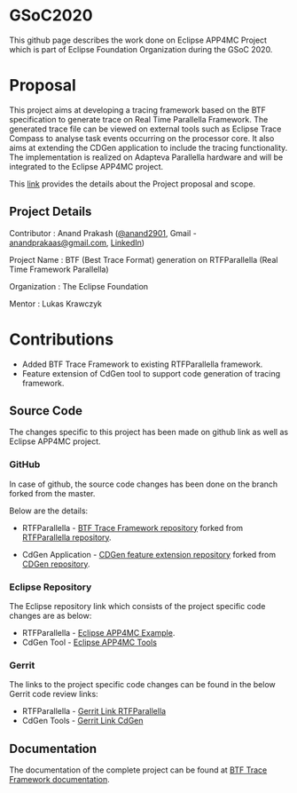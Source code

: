 # GSoC2020
This github page describes the work done on Eclipse APP4MC Project which is part of Eclipse Foundation Organization during the GSoC 2020.

# Proposal

This project aims at developing a tracing framework based on the BTF specification to generate trace
on Real Time Parallella Framework. The generated trace file can be viewed on external tools such as
Eclipse Trace Compass to analyse task events occurring on the processor core. It also aims at extending
the CDGen application to include the tracing functionality. The implementation is realized on Adapteva
Parallella hardware and will be integrated to the Eclipse APP4MC project.

This [link](https://summerofcode.withgoogle.com/dashboard/project/6611880795176960/details/) provides the details about the Project proposal and scope.

## Project Details

Contributor    : Anand Prakash ([@anand2901](https://twitter.com/anand2901), Gmail - anandprakaas@gmail.com, [LinkedIn](https://www.linkedin.com/in/anand-prakash-93470721/))

Project Name : BTF (Best Trace Format) generation on RTFParallella (Real Time Framework Parallella)

Organization : The Eclipse Foundation

Mentor       : Lukas Krawczyk

# Contributions

* Added BTF Trace Framework to existing RTFParallella framework.
* Feature extension of CdGen tool to support code generation of tracing framework.

## Source Code

The changes specific to this project has been made on github link as well as Eclipse APP4MC project.

### GitHub
In case of github, the source code changes has been done on the branch forked from the master.

Below are the details:
* RTFParallella - [BTF Trace Framework repository](https://github.com/anand6105/RTFParallella.git) forked from [RTFParallella repository](https://github.com/mahmood1994ha/RTFParallella.git).

* CdGen Application - [CDGen feature extension repository](https://github.com/anand6105/cdgen.git) forked from [CDGen repository](https://github.com/rprasathg/cdgen.git).


### Eclipse Repository

The Eclipse repository link which consists of the project specific code changes are as below:
* RTFParallella - [Eclipse APP4MC Example](https://git.eclipse.org/c/app4mc/org.eclipse.app4mc.examples.git/tree/RTFParallella).
* CdGen Tool - [Eclipse APP4MC Tools](https://git.eclipse.org/c/app4mc/org.eclipse.app4mc.tools.git/tree/eclipse-tools/cdgen)


### Gerrit 
The links to the project specific code changes can be found in the below Gerrit code review links:
* RTFParallella - [Gerrit Link RTFParallella](https://git.eclipse.org/r/c/app4mc/org.eclipse.app4mc.examples/+/168068)
* CdGen Tools - [Gerrit Link CdGen](https://git.eclipse.org/r/c/app4mc/org.eclipse.app4mc.tools/+/168074)


## Documentation

The documentation of the complete project can be found at [BTF Trace Framework documentation](https://btfdoc.readthedocs.io/en/latest/).
